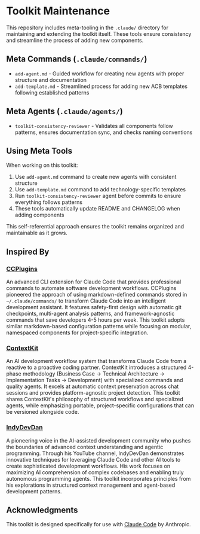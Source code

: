 # Toolkit Maintenance

This repository includes meta-tooling in the `.claude/` directory for maintaining and extending the toolkit itself. These tools ensure consistency and streamline the process of adding new components.

## Meta Commands (`.claude/commands/`)
- `add-agent.md` - Guided workflow for creating new agents with proper structure and documentation
- `add-template.md` - Streamlined process for adding new ACB templates following established patterns

## Meta Agents (`.claude/agents/`)
- `toolkit-consistency-reviewer` - Validates all components follow patterns, ensures documentation sync, and checks naming conventions

## Using Meta Tools

When working on this toolkit:
1. Use `add-agent.md` command to create new agents with consistent structure
2. Use `add-template.md` command to add technology-specific templates
3. Run `toolkit-consistency-reviewer` agent before commits to ensure everything follows patterns
4. These tools automatically update README and CHANGELOG when adding components

This self-referential approach ensures the toolkit remains organized and maintainable as it grows.

## Inspired By

### [CCPlugins](https://github.com/brennercruvinel/CCPlugins)
An advanced CLI extension for Claude Code that provides professional commands to automate software development workflows. CCPlugins pioneered the approach of using markdown-defined commands stored in `~/.claude/commands/` to transform Claude Code into an intelligent development assistant. It features safety-first design with automatic git checkpoints, multi-agent analysis patterns, and framework-agnostic commands that save developers 4-5 hours per week. This toolkit adopts similar markdown-based configuration patterns while focusing on modular, namespaced components for project-specific integration.

### [ContextKit](https://github.com/FlineDev/ContextKit)
An AI development workflow system that transforms Claude Code from a reactive to a proactive coding partner. ContextKit introduces a structured 4-phase methodology (Business Case → Technical Architecture → Implementation Tasks → Development) with specialized commands and quality agents. It excels at automatic context preservation across chat sessions and provides platform-agnostic project detection. This toolkit shares ContextKit's philosophy of structured workflows and specialized agents, while emphasizing portable, project-specific configurations that can be versioned alongside code.

### [IndyDevDan](https://www.youtube.com/@indydevdan)
A pioneering voice in the AI-assisted development community who pushes the boundaries of advanced context understanding and agentic programming. Through his YouTube channel, IndyDevDan demonstrates innovative techniques for leveraging Claude Code and other AI tools to create sophisticated development workflows. His work focuses on maximizing AI comprehension of complex codebases and enabling truly autonomous programming agents. This toolkit incorporates principles from his explorations in structured context management and agent-based development patterns.

## Acknowledgments

This toolkit is designed specifically for use with [Claude Code](https://claude.ai/code) by Anthropic.